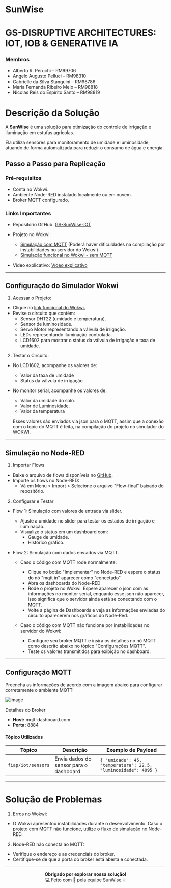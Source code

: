 # **SunWise**
# GS-DISRUPTIVE ARCHITECTURES: IOT, IOB & GENERATIVE IA

### Membros

- Alberto R. Peruchi – RM99706
- Angelo Augusto Pelluci – RM98310
- Gabrielle da Silva Stanguini – RM98786
- Maria Fernanda Ribeiro Melo – RM98818
- Nicolas Reis do Espírito Santo – RM98819

# Descrição da Solução
A **SunWise** é uma solução para otimização do controle de irrigação e iluminação em estufas agrícolas. 

Ela utiliza sensores para monitoramento de umidade e luminosidade, atuando de forma automatizada para reduzir o consumo de água e energia.

## Passo a Passo para Replicação
### Pré-requisitos
- Conta no Wokwi.
- Ambiente Node-RED instalado localmente ou em nuvem.
- Broker MQTT configurado.
### Links Importantes
- Repositório GitHub: [GS-SunWise-IOT](https://github.com/AngPF/GS-SunWise-IOT.git)
- Projeto no Wokwi:
    - [Simulação com MQTT](https://wokwi.com/projects/414636232313826305) (Poderá haver dificuldades na compilação por instabilidades no servidor do Wokwi)
    - [Simulação funcional no Wokwi - sem MQTT ](https://wokwi.com/projects/414393427034769409)
  
- Vídeo explicativo: [Vídeo explicativo](https://youtu.be/r-_TcEO-0Kc)

-----

## Configuração do Simulador Wokwi
1. Acessar o Projeto:

- Clique no [link funcional do Wokwi.](https://wokwi.com/projects/414636232313826305)
- Revise o circuito que contém:
    - Sensor DHT22 (umidade e temperatura).
    - Sensor de luminosidade.
    - Servo Motor representando a válvula de irrigação.
    - LEDs representando iluminação controlada.
    - LCD1602 para mostrar o status da válvula de irrigação e taxa de umidade.

2. Testar o Circuito:

- No LCD1602, acompanhe os valores de:
  - Valor da taxa de umidade
  - Status da válvula de irrigação

- No monitor serial, acompanhe os valores de:
  - Valor da umidade do solo.
  - Valor de Luminosidade.
  - Valor da temperatura
 
  Esses valores são enviados via json para o MQTT, assim que a conexão com o topic do MQTT é feita, na compilação do projeto no simulador do WOKWI.

----

## Simulação no Node-RED

1. Importar Flows
- Baixe o arquivo de flows disponíveis no [GitHub](https://github.com/AngPF/GS-SunWise-IOT.git).
- Importe os flows no Node-RED:
  - Vá em Menu > Import > Selecione o arquivo "Flow-final" baixado do repositório.
    
2. Configurar e Testar
- Flow 1: Simulação com valores de entrada via slider.
    - Ajuste a umidade no slider para testar os estados de irrigação e iluminação.
    - Visualize o status em um dashboard com:
        - Gauge de umidade.
        - Histórico gráfico.
  
- Flow 2: Simulação com dados enviados via MQTT.

   - Caso o código com MQTT rode normalmente:
       - Clique no botão "Implementar" no Node-RED e espere o status do nó "mqtt in" aparecer como "conectado"
       - Abra os dashboards do Node-RED
       - Rode o projeto no Wokwi. Espere aparecer o json com as informações no monitor serial, enquanto esse json não aparecer, isso significa que o servidor ainda está se conectando com o MQTT.
       - Volte a página de Dashboards e veja as informações enviadas do circuito aparecerem nos gráficos do Node-Red.

   - Caso o código com MQTT não funcione por instabilidades no servidor do Wokwi:
       - Configure seu broker MQTT e insira os detalhes no nó MQTT como descrito abaixo no tópico "Configurações MQTT".
       - Teste os valores transmitidos para exibição no dashboard.

----

## Configuração MQTT

Preencha as informações de acordo com a imagem abaixo para configurar corretamente o ambiente MQTT:

![image](https://github.com/user-attachments/assets/45702ec1-a576-42b1-8d7e-4f38f0d45fda)

Detalhes do Broker
- **Host:** mqtt-dashboard.com
- **Porta:** 8884

#### Tópico Utilizados
| **Tópico**            | **Descrição**                            | **Exemplo de Payload**                                                                |
|-----------------------|------------------------------------------|--------------------------------------------------------------------------------------|
| `fiap/iot/sensors`     | Envia dados do sensor para o dashboard      | `{ "umidade": 45, "temperatura": 22.5, "luminosidade": 4095 }`                       |

----

# Solução de Problemas

1. Erros no Wokwi:

  - O Wokwi apresentou instabilidades durante o desenvolvimento. Caso o projeto com MQTT não funcione, utilize o fluxo de simulação no Node-RED.

2. Node-RED não conecta ao MQTT:

  - Verifique o endereço e as credenciais do broker.
  - Certifique-se de que a porta do broker está aberta e conectada.


---

<p align="center">
  <strong>Obrigado por explorar nossa solução!</strong><br>
  💻 Feito com 💙 pela equipe SunWise 💡
</p>
